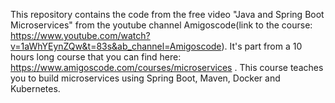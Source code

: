 This repository contains the code from the free video "Java and Spring Boot Microservices" from the youtube channel Amigoscode(link to the course: https://www.youtube.com/watch?v=1aWhYEynZQw&t=83s&ab_channel=Amigoscode).
It's part from a 10 hours long course that you can find here: https://www.amigoscode.com/courses/microservices .
This course teaches you to build microservices using Spring Boot, Maven, Docker and Kubernetes. 
